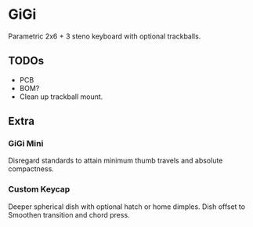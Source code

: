 # GiGi
Parametric 2x6 + 3 steno keyboard with optional trackballs.
[](https://raw.githubusercontent.com/pseudoku/GiGi/master/Photos/GigiStd.jpg)
## TODOs
* PCB
* BOM?
* Clean up trackball mount.

## Extra
### GiGi Mini
Disregard standards to attain minimum thumb travels and absolute compactness.
[](https://raw.githubusercontent.com/pseudoku/GiGi/master/Photos/GigiMinima.jpg)

### Custom  Keycap
Deeper spherical dish with optional hatch or home dimples.
Dish offset to Smoothen transition and chord press.
[](https://raw.githubusercontent.com/pseudoku/GiGi/master/Photos/Keycaps.png)

